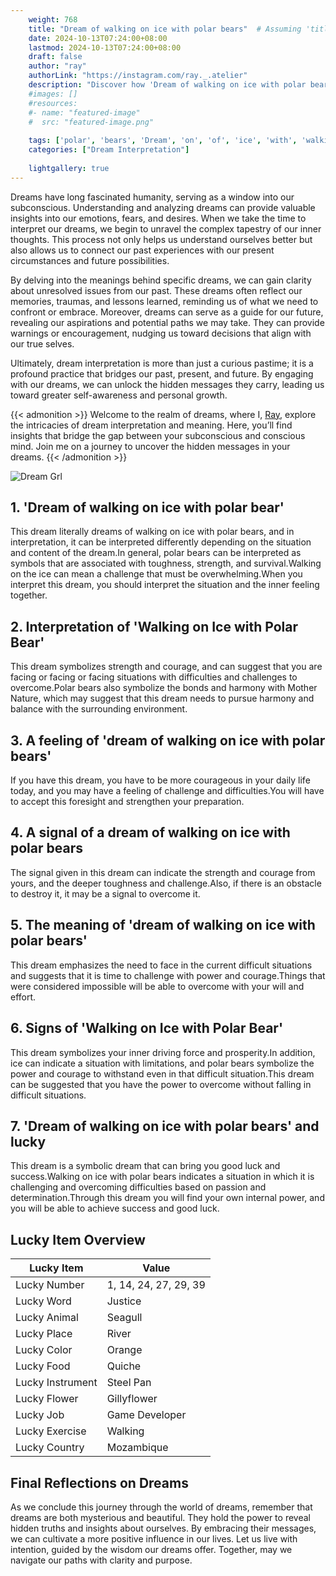 ```yaml
---
    weight: 768
    title: "Dream of walking on ice with polar bears"  # Assuming 'title' column exists
    date: 2024-10-13T07:24:00+08:00
    lastmod: 2024-10-13T07:24:00+08:00
    draft: false
    author: "ray"
    authorLink: "https://instagram.com/ray._.atelier"
    description: "Discover how 'Dream of walking on ice with polar bears' can interpret your future and uncover its significant meanings in your life."
    #images: []
    #resources:
    #- name: "featured-image"
    #  src: "featured-image.png"
    
    tags: ['polar', 'bears', 'Dream', 'on', 'of', 'ice', 'with', 'walking']
    categories: ["Dream Interpretation"]
    
    lightgallery: true
---
```

    
Dreams have long fascinated humanity, serving as a window into our subconscious. Understanding and analyzing dreams can provide valuable insights into our emotions, fears, and desires. When we take the time to interpret our dreams, we begin to unravel the complex tapestry of our inner thoughts. This process not only helps us understand ourselves better but also allows us to connect our past experiences with our present circumstances and future possibilities.

By delving into the meanings behind specific dreams, we can gain clarity about unresolved issues from our past. These dreams often reflect our memories, traumas, and lessons learned, reminding us of what we need to confront or embrace. Moreover, dreams can serve as a guide for our future, revealing our aspirations and potential paths we may take. They can provide warnings or encouragement, nudging us toward decisions that align with our true selves.

Ultimately, dream interpretation is more than just a curious pastime; it is a profound practice that bridges our past, present, and future. By engaging with our dreams, we can unlock the hidden messages they carry, leading us toward greater self-awareness and personal growth.

{{< admonition >}}
Welcome to the realm of dreams, where I, [Ray](https://instagram.com/ray._.atelier), explore the intricacies of dream interpretation and meaning. Here, you’ll find insights that bridge the gap between your subconscious and conscious mind. Join me on a journey to uncover the hidden messages in your dreams.
{{< /admonition >}}

![Dream Grl](https://cdn.pixabay.com/photo/2017/11/02/03/35/gothic-2910057_1280.jpg "Dream Grl")

## 1. 'Dream of walking on ice with polar bear'
This dream literally dreams of walking on ice with polar bears, and in interpretation, it can be interpreted differently depending on the situation and content of the dream.In general, polar bears can be interpreted as symbols that are associated with toughness, strength, and survival.Walking on the ice can mean a challenge that must be overwhelming.When you interpret this dream, you should interpret the situation and the inner feeling together.

## 2. Interpretation of 'Walking on Ice with Polar Bear'
This dream symbolizes strength and courage, and can suggest that you are facing or facing or facing situations with difficulties and challenges to overcome.Polar bears also symbolize the bonds and harmony with Mother Nature, which may suggest that this dream needs to pursue harmony and balance with the surrounding environment.

## 3. A feeling of 'dream of walking on ice with polar bears'
If you have this dream, you have to be more courageous in your daily life today, and you may have a feeling of challenge and difficulties.You will have to accept this foresight and strengthen your preparation.

## 4. A signal of a dream of walking on ice with polar bears
The signal given in this dream can indicate the strength and courage from yours, and the deeper toughness and challenge.Also, if there is an obstacle to destroy it, it may be a signal to overcome it.

## 5. The meaning of 'dream of walking on ice with polar bears'
This dream emphasizes the need to face in the current difficult situations and suggests that it is time to challenge with power and courage.Things that were considered impossible will be able to overcome with your will and effort.

## 6. Signs of 'Walking on Ice with Polar Bear'
This dream symbolizes your inner driving force and prosperity.In addition, ice can indicate a situation with limitations, and polar bears symbolize the power and courage to withstand even in that difficult situation.This dream can be suggested that you have the power to overcome without falling in difficult situations.

## 7. 'Dream of walking on ice with polar bears' and lucky
This dream is a symbolic dream that can bring you good luck and success.Walking on ice with polar bears indicates a situation in which it is challenging and overcoming difficulties based on passion and determination.Through this dream you will find your own internal power, and you will be able to achieve success and good luck.

## Lucky Item Overview
| Lucky Item          | Value              |
|---------------|--------------------|
| Lucky Number        | 1, 14, 24, 27, 29, 39  |
| Lucky Word          | Justice |
| Lucky Animal        | Seagull |
| Lucky Place         | River     |
| Lucky Color         | Orange     |
| Lucky Food          | Quiche      |
| Lucky Instrument    | Steel Pan |
| Lucky Flower        | Gillyflower    |
| Lucky Job           | Game Developer       |
| Lucky Exercise      | Walking  |
| Lucky Country       | Mozambique    |


##  Final Reflections on Dreams

As we conclude this journey through the world of dreams, remember that dreams are both mysterious and beautiful. They hold the power to reveal hidden truths and insights about ourselves. By embracing their messages, we can cultivate a more positive influence in our lives. Let us live with intention, guided by the wisdom our dreams offer. Together, may we navigate our paths with clarity and purpose.

